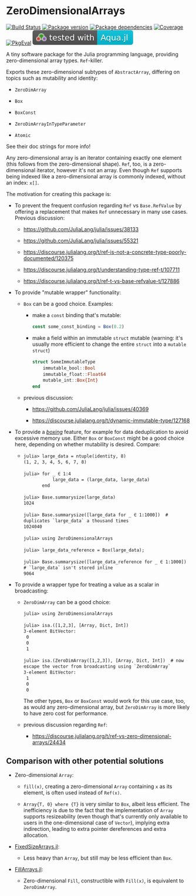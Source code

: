 # ZeroDimensionalArrays

[![Build Status](https://github.com/JuliaArrays/ZeroDimensionalArrays.jl/actions/workflows/CI.yml/badge.svg?branch=main)](https://github.com/JuliaArrays/ZeroDimensionalArrays.jl/actions/workflows/CI.yml?query=branch%3Amain)
[![Package version](https://juliahub.com/docs/General/ZeroDimensionalArrays/stable/version.svg)](https://juliahub.com/ui/Packages/General/ZeroDimensionalArrays)
[![Package dependencies](https://juliahub.com/docs/General/ZeroDimensionalArrays/stable/deps.svg)](https://juliahub.com/ui/Packages/General/ZeroDimensionalArrays?t=2)
[![Coverage](https://codecov.io/gh/JuliaArrays/ZeroDimensionalArrays.jl/branch/main/graph/badge.svg)](https://codecov.io/gh/JuliaArrays/ZeroDimensionalArrays.jl)
[![PkgEval](https://JuliaCI.github.io/NanosoldierReports/pkgeval_badges/Z/ZeroDimensionalArrays.svg)](https://JuliaCI.github.io/NanosoldierReports/pkgeval_badges/Z/ZeroDimensionalArrays.html)
[![Aqua](https://raw.githubusercontent.com/JuliaTesting/Aqua.jl/master/badge.svg)](https://github.com/JuliaTesting/Aqua.jl)

A tiny software package for the Julia programming language, providing zero-dimensional array types. `Ref`-killer.

Exports these zero-dimensional subtypes of `AbstractArray`, differing on topics such as mutability and identity:

* `ZeroDimArray`

* `Box`

* `BoxConst`

* `ZeroDimArrayInTypeParameter`

* `Atomic`

See their doc strings for more info!

Any zero-dimensional array is an iterator containing exactly one element (this follows from the zero-dimensional shape). `Ref`, too, is a zero-dimensional iterator, however it's not an array. Even though `Ref` supports being indexed like a zero-dimensional array is commonly indexed, without an index: `x[]`.

The motivation for creating this package is:

* To prevent the frequent confusion regarding `Ref` vs `Base.RefValue` by offering a replacement that makes `Ref` unnecessary in many use cases. Previous discussion:

    * https://github.com/JuliaLang/julia/issues/38133

    * https://github.com/JuliaLang/julia/issues/55321

    * https://discourse.julialang.org/t/ref-is-not-a-concrete-type-poorly-documented/120375

    * https://discourse.julialang.org/t/understanding-type-ref-t/107711

    * https://discourse.julialang.org/t/ref-t-vs-base-refvalue-t/127886

* To provide "mutable wrapper" functionality:

    * `Box` can be a good choice. Examples:

        * make a `const` binding that's mutable:

          ```julia
          const some_const_binding = Box(0.2)
          ```

        * make a field within an immutable `struct` mutable (warning: it's usually more efficient to change the entire `struct` into a `mutable struct`)

          ```julia
          struct SomeImmutableType
              immutable_bool::Bool
              immutable_float::Float64
              mutable_int::Box{Int}
          end
          ```

    * previous discussion:

        * https://github.com/JuliaLang/julia/issues/40369

        * https://discourse.julialang.org/t/dynamic-immutable-type/127168

* To provide a [*boxing*](https://en.wikipedia.org/wiki/Boxing_(computer_programming)) feature, for example for data deduplication to avoid excessive memory use. Either `Box` or `BoxConst` might be a good choice here, depending on whether mutability is desired. Compare:

    * ```julia-repl
      julia> large_data = ntuple(identity, 8)
      (1, 2, 3, 4, 5, 6, 7, 8)

      julia> for _ ∈ 1:4
                 large_data = (large_data, large_data)
             end

      julia> Base.summarysize(large_data)
      1024

      julia> Base.summarysize([large_data for _ ∈ 1:1000])  # duplicates `large_data` a thousand times
      1024040

      julia> using ZeroDimensionalArrays

      julia> large_data_reference = Box(large_data);

      julia> Base.summarysize([large_data_reference for _ ∈ 1:1000])  # `large_data` isn't stored inline
      9064
      ```

* To provide a wrapper type for treating a value as a scalar in broadcasting:

    * `ZeroDimArray` can be a good choice:
      ```julia-repl
      julia> using ZeroDimensionalArrays

      julia> isa.([1,2,3], [Array, Dict, Int])
      3-element BitVector:
       0
       0
       1

      julia> isa.(ZeroDimArray([1,2,3]), [Array, Dict, Int])  # now escape the vector from broadcasting using `ZeroDimArray`
      3-element BitVector:
       1
       0
       0
      ```
      The other types, `Box` or `BoxConst` would work for this use case, too, as would any zero-dimensional array, but `ZeroDimArray` is more likely to have zero cost for performance.

    * previous discussion regarding `Ref`:

        * https://discourse.julialang.org/t/ref-vs-zero-dimensional-arrays/24434

## Comparison with other potential solutions

* Zero-dimensional `Array`:

    * `fill(x)`, creating a zero-dimensional `Array` containing `x` as its element, is often used instead of `Ref(x)`.

    * `Array{T, 0} where {T}` is very similar to `Box`, albeit less efficient. The inefficiency is due to the fact that the implementation of `Array` supports resizeability (even though that's currently only available to users in the one-dimensional case of `Vector`), implying extra indirection, leading to extra pointer dereferences and extra allocation.

* [FixedSizeArrays.jl](https://github.com/JuliaArrays/FixedSizeArrays.jl):

    * Less heavy than `Array`, but still may be less efficient than `Box`.

* [FillArrays.jl](https://github.com/JuliaArrays/FillArrays.jl):

    * Zero-dimensional `Fill`, constructible with `Fill(x)`, is equivalent to `ZeroDimArray`.
